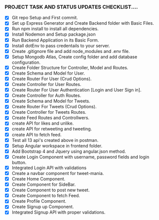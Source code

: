 ### PROJECT TASK AND STATUS UPDATES CHECKLIST....

- [x] Git repo Setup and First commit.
- [x] Set up Express Generator and Create Backend folder with Basic Files.
- [x] Run npm install to install all dependencies.
- [x] Install Nodemon and Setup package.json
- [x] Run Backend Application in its Basic Form.
- [x] Install dotEnv to pass credentails to your server.
- [x] Create .gitignore  file and add node_modules and .env file.
- [x] Setup Mongodb Atlas, Create config folder and add database configuration.
- [x] Create Folder Structure for Controller, Model and Routes.
- [x] Create Schema and Model for User.
- [x] Create Router For User (Crud Options).
- [x] Create Controller for User Routes.
- [x] Create Router For User Authentication [Login and User Sign in].
- [x] Create Controller for Auth Routes.
- [x] Create Schema and Model for Tweets.
- [x] Create Router For Tweets (Crud Options).
- [x] Create Controller for Tweets Routes.
- [x] Create Feed Routes and Controllwers.
- [x] create API for likes and unlike.
- [x] create API for retweeting and tweeting.
- [x] create API to fetch feed.
- [x] Test all 13 api's created above in postman.
- [x] Setup Angular workspace in frontend folder.
- [x] Add Bootstrap 4 and Jquery using angular.json method.
- [x] Create Login Component with username, password fields and login button.
- [x] Integrated Login API with validations
- [x] Create a navbar component for tweet-mania.
- [x] Create Home Component.
- [x] Create Component for SideBar.
- [x] Create Component to post new tweet.
- [x] Create Component to fetch Feed.
- [x] Create Profile Component.
- [x] Create Signup up Component.
- [x] Integrated Signup API with proper validations.

